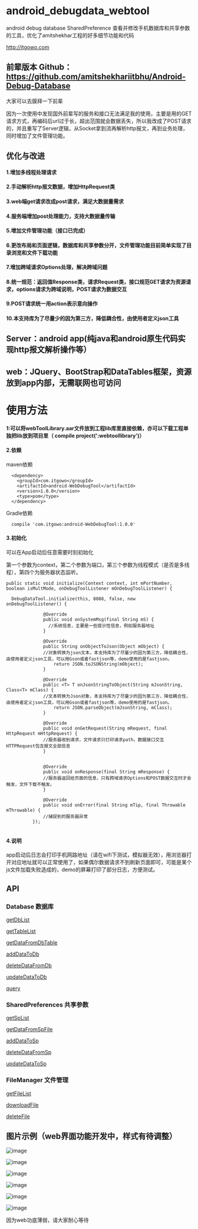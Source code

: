 # android_debugdata_webtool
android debug database SharedPreference 查看并修改手机数据库和共享参数的工具，优化了amitshekhar工程的好多细节功能和代码

http://itgowo.com

## 前辈版本 Github：https://github.com/amitshekhariitbhu/Android-Debug-Database
大家可以去膜拜一下前辈

因为一次使用中发现国外前辈写的服务和接口无法满足我的使用，主要是用的GET请求方式，再编码后url过于长，超出范围就会数据丢失，所以我改成了POST请求的，并且重写了Server逻辑，从Socket拿到流再解析http报文，再到业务处理，同时增加了文件管理功能。



## 优化与改进

#### 1.增加多线程处理请求
#### 2.手动解析http报文数据，增加HttpRequest类
#### 3.web端get请求改成post请求，满足大数据量需求
#### 4.服务端增加post处理能力，支持大数据量传输
#### 5.增加文件管理功能（接口已完成）
#### 6.更改布局和页面逻辑，数据库和共享参数分开，文件管理功能目前简单实现了目录浏览和文件下载功能
#### 7.增加跨域请求Options处理，解决跨域问题
#### 8.统一规范：返回值Response类，请求Request类，接口规范GET请求为资源请求，options请求为跨域说明，POST请求为数据交互
#### 9.POST请求统一用action表示意向操作
#### 10.本支持库为了尽量少的因为第三方，降低耦合性，由使用者定义json工具

## Server：android app(纯java和android原生代码实现http报文解析操作等）

## web：JQuery、BootStrap和DataTables框架，资源放到app内部，无需联网也可访问

# 使用方法

#### 1:可以将webToolLibrary.aar文件放到工程lib库里直接依赖，亦可以下载工程单独把lib放到项目里（ compile project(':webtoollibrary')）

#### 2.依赖

maven依赖
```
  <dependency>
    <groupId>com.itgowo</groupId>
    <artifactId>android-WebDebugTool</artifactId>
    <version>1.0.0</version>
    <type>pom</type>
  </dependency>
```
Gradle依赖
```
  compile 'com.itgowo:android-WebDebugTool:1.0.0'
```
#### 3.初始化

可以在App启动后任意需要时刻初始化

第一个参数为context，第二个参数为端口，第三个参数为线程模式（是否是多线程），第四个为服务器状态监听。
```
public static void initialize(Context context, int mPortNumber, boolean isMultMode, onDebugToolListener mOnDebugToolListener) {
```

```
  DebugDataTool.initialize(this, 8088, false, new onDebugToolListener() {

              @Override
              public void onSystemMsg(final String mS) {
                //系统信息，主要是一些提示性信息，例如服务器地址
              }

              @Override
              public String onObjectToJson(Object mObject) {
              //对象转换为json文本，本支持库为了尽量少的因为第三方，降低耦合性，由使用者定义json工具，可以用Gson或者fastjson等，demo使用的是fastjson。
                  return JSON.toJSONString(mObject);
              }

              @Override
              public <T> T onJsonStringToObject(String mJsonString, Class<T> mClass) {
              //文本转换为Json对象，本支持库为了尽量少的因为第三方，降低耦合性，由使用者定义json工具，可以用Gson或者fastjson等，demo使用的是fastjson。
                  return JSON.parseObject(mJsonString, mClass);
              }

              @Override
              public void onGetRequest(String mRequest, final HttpRequest mHttpRequest) {
              //服务器收到请求，文件请求只打印请求path，数据接口交互HTTPRequest包含报文全部信息
              }


              @Override
              public void onResponse(final String mResponse) {
              //服务器返回给页面的信息，只有跨域请求Options和POST数据交互时才会触发，文件下载不触发。
              }

              @Override
              public void onError(final String mTip, final Throwable mThrowable) {
              //捕捉到的服务器异常
          });
        
```        


#### 4.说明

app启动后日志会打印手机网路地址（请在wifi下测试，模拟器无效），用浏览器打开对应地址就可以正常使用了，如果偶尔数据请求不到刷新页面即可，可能是某个js文件加载失败造成的，demo的屏幕打印了部分日志，方便测试。

## API

### Database 数据库

[getDbList](/API/getDbList.md)

[getTableList](/API/getTableList.md)

[getDataFromDbTable](/API/getDataFromDbTable.md)

[addDataToDb](/API/addDataToDb.md)

[deleteDataFromDb](/API/deleteDataFromDb.md)

[updateDataToDb](/API/updateDataToDb.md)

[query](/API/query.md)


### SharedPreferences 共享参数

[getSpList](/API/getSpList.md)

[getDataFromSpFile](/API/getDataFromSpFile.md)

[addDataToSp](/API/addDataToSp.md)

[deleteDataFromSp](/API/deleteDataFromSp.md)

[updateDataToSp](/API/updateDataToSp.md)


### FileManager 文件管理

[getFileList](/API/getFileList.md)

[downloadFile](/API/downloadFile.md)

[deleteFile](/API/deleteFile.md)


## 图片示例（web界面功能开发中，样式有待调整）

![ image](https://github.com/hnsugar/android-debugdata-webtool/blob/master/img1.png)

![ image](https://github.com/hnsugar/android-debugdata-webtool/blob/master/img2.png)

![ image](https://github.com/hnsugar/android-debugdata-webtool/blob/master/img3.png)

![ image](https://github.com/hnsugar/android-debugdata-webtool/blob/master/img4.png)

![ image](https://github.com/hnsugar/android-debugdata-webtool/blob/master/img5.png)

![ image](https://github.com/hnsugar/android-debugdata-webtool/blob/master/img6.png)

因为web功底薄弱，请大家耐心等待
